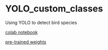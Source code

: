 # YOLO_custom_classes
Using YOLO to detect bird species

[colab notebook](https://colab.research.google.com/drive/1zA3E2R6z8qA0Hy76TSzmui0HzBjVW8AI)

[pre-trained weights](https://drive.google.com/file/d/1zcySlOB4DAIMxkknTPyNFYGvAOZUci4O/)
